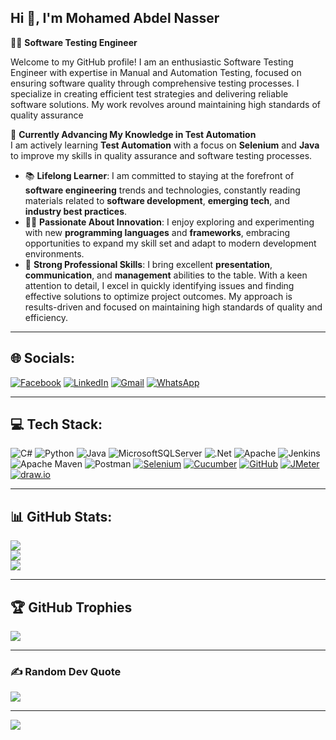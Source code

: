 ## Hi 👋, I'm Mohamed Abdel Nasser 

👨‍💻 **Software Testing Engineer**

Welcome to my GitHub profile! I am an enthusiastic Software Testing Engineer with expertise in Manual and Automation Testing,
focused on ensuring software quality through comprehensive testing processes.
I specialize in creating efficient test strategies and delivering reliable software solutions. My work revolves around maintaining high standards of quality assurance

🌱 **Currently Advancing My Knowledge in Test Automation**  
I am actively learning **Test Automation** with a focus on **Selenium** and **Java** to improve my skills in quality assurance and software testing processes.

- 📚 **Lifelong Learner**: I am committed to staying at the forefront of **software engineering** trends and technologies, constantly reading materials related to **software development**, **emerging tech**, and **industry best practices**.
- 🧑‍💻 **Passionate About Innovation**: I enjoy exploring and experimenting with new **programming languages** and **frameworks**, embracing opportunities to expand my skill set and adapt to modern development environments.
- 💼 **Strong Professional Skills**: I bring excellent **presentation**, **communication**, and **management** abilities to the table. With a keen attention to detail, I excel in quickly identifying issues and finding effective solutions to optimize project outcomes. My approach is results-driven and focused on maintaining high standards of quality and efficiency.

----
## 🌐 Socials:
[![Facebook](https://img.shields.io/badge/Facebook-%231877F2.svg?logo=Facebook&logoColor=white)](https://facebook.com/mohamed.abdelnasser.98096/)
[![LinkedIn](https://img.shields.io/badge/LinkedIn-%230077B5.svg?logo=linkedin&logoColor=white)](https://linkedin.com/in/mohamed-abdel-nasser-75014019a/)
[![Gmail](https://img.shields.io/badge/Gmail-red.svg?logo=gmail&logoColor=white)](mailto:m.a.nasser113@gmail.com) 
[![WhatsApp](https://img.shields.io/badge/WhatsApp-green.svg?logo=whatsapp&logoColor=white)](http://wa.me/+201018127745)

----
## 💻 Tech Stack:

![C#](https://img.shields.io/badge/c%23-%23239120.svg?style=flat&logo=csharp&logoColor=white)
![Python](https://img.shields.io/badge/python-3670A0?style=flat&logo=python&logoColor=ffdd54)
![Java](https://img.shields.io/badge/java-%23ED8B00.svg?style=flat&logo=openjdk&logoColor=white)
![MicrosoftSQLServer](https://img.shields.io/badge/Microsoft%20SQL%20Server-CC2927?style=flat&logo=microsoft%20sql%20server&logoColor=white)
![.Net](https://img.shields.io/badge/.NET-5C2D91?style=flat&logo=.net&logoColor=white) 
![Apache](https://img.shields.io/badge/apache-%23D42029.svg?style=flat&logo=apache&logoColor=white) 
![Jenkins](https://img.shields.io/badge/jenkins-%232C5263.svg?style=flat&logo=jenkins&logoColor=white) 
![Apache Maven](https://img.shields.io/badge/Apache%20Maven-C71A36?style=flat&logo=Apache%20Maven&logoColor=white) 
![Postman](https://img.shields.io/badge/Postman-FF6C37?style=flat&logo=postman&logoColor=white) 
[![Selenium](https://img.shields.io/badge/Selenium-green.svg?style=flat&logo=selenium&logoColor=white)](https://www.selenium.dev/) 
[![Cucumber](https://img.shields.io/badge/Cucumber-%2300BC71.svg?style=flat&logo=cucumber&logoColor=white)](https://cucumber.io/) 
[![GitHub](https://img.shields.io/badge/GitHub-%23181717.svg?style=flat&logo=github&logoColor=white)](https://github.com/)
[![JMeter](https://img.shields.io/badge/JMeter-%234CAF50.svg?style=flat&logo=apache&logoColor=white)](https://jmeter.apache.org/)
[![draw.io](https://img.shields.io/badge/draw.io-%23333B47.svg?style=flat&logo=draw.io&logoColor=white)](https://app.diagrams.net/)


----
## 📊 GitHub Stats:
![](https://github-readme-stats.vercel.app/api?username=Mohamed-Abdel-Nasser&theme=gruvbox&hide_border=false&include_all_commits=true&count_private=true)<br/>
![](https://github-readme-streak-stats.herokuapp.com/?user=Mohamed-Abdel-Nasser&theme=gruvbox&hide_border=false)<br/>
![](https://github-readme-stats.vercel.app/api/top-langs/?username=Mohamed-Abdel-Nasser&theme=gruvbox&hide_border=false&include_all_commits=true&count_private=true&layout=compact)

----
## 🏆 GitHub Trophies

![](https://github-profile-trophy.vercel.app/?username=Mohamed-Abdel-Nasser&theme=gruvbox&no-frame=false&no-bg=true&margin-w=4)

---
### ✍️ Random Dev Quote
![](https://quotes-github-readme.vercel.app/api?type=horizontal&theme=gruvbox)

----
[![](https://visitcount.itsvg.in/api?id=Mohamed-Abdel-Nasser&icon=5&color=2)](https://visitcount.itsvg.in)

<!-- Proudly created with GPRM ( https://gprm.itsvg.in ) -->
